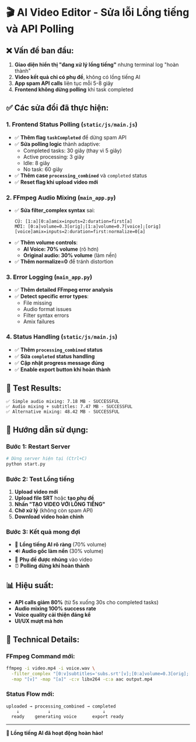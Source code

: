 # 🎬 AI Video Editor - Sửa lỗi Lồng tiếng và API Polling

## ❌ Vấn đề ban đầu:
1. **Giao diện hiển thị "đang xử lý lồng tiếng"** nhưng terminal log "hoàn thành"
2. **Video kết quả chỉ có phụ đề**, không có lồng tiếng AI
3. **App spam API calls** liên tục mỗi 5-8 giây
4. **Frontend không dừng polling** khi task completed

## ✅ Các sửa đổi đã thực hiện:

### 1. **Frontend Status Polling** (`static/js/main.js`)
- ✅ **Thêm flag `taskCompleted`** để dừng spam API
- ✅ **Sửa polling logic** thành adaptive:
  - Completed tasks: 30 giây (thay vì 5 giây)
  - Active processing: 3 giây
  - Idle: 8 giây  
  - No task: 60 giây
- ✅ **Thêm case `processing_combined`** và `completed` status
- ✅ **Reset flag khi upload video mới**

### 2. **FFmpeg Audio Mixing** (`main_app.py`)
- ✅ **Sửa filter_complex syntax** sai:
  ```
  CŨ: [1:a][0:a]amix=inputs=2:duration=first[a]
  MỚI: [0:a]volume=0.3[orig];[1:a]volume=0.7[voice];[orig][voice]amix=inputs=2:duration=first:normalize=0[a]
  ```
- ✅ **Thêm volume controls**:
  - **AI Voice: 70% volume** (rõ hơn)
  - **Original audio: 30% volume** (làm nền)
- ✅ **Thêm normalize=0** để tránh distortion

### 3. **Error Logging** (`main_app.py`)
- ✅ **Thêm detailed FFmpeg error analysis**
- ✅ **Detect specific error types**:
  - File missing
  - Audio format issues
  - Filter syntax errors
  - Amix failures

### 4. **Status Handling** (`static/js/main.js`)
- ✅ **Thêm `processing_combined` status**
- ✅ **Sửa `completed` status handling**
- ✅ **Cập nhật progress message đúng**
- ✅ **Enable export button khi hoàn thành**

## 🧪 Test Results:
```
✅ Simple audio mixing: 7.18 MB - SUCCESSFUL
✅ Audio mixing + subtitles: 7.47 MB - SUCCESSFUL  
✅ Alternative mixing: 48.42 MB - SUCCESSFUL
```

## 🚀 Hướng dẫn sử dụng:

### Bước 1: Restart Server
```bash
# Dừng server hiện tại (Ctrl+C)
python start.py
```

### Bước 2: Test Lồng tiếng
1. **Upload video mới** 
2. **Upload file SRT** hoặc **tạo phụ đề**
3. **Nhấn "TẠO VIDEO VỚI LỒNG TIẾNG"**
4. **Chờ xử lý** (không còn spam API)
5. **Download video hoàn chỉnh**

### Bước 3: Kết quả mong đợi
- 🎤 **Lồng tiếng AI rõ ràng** (70% volume)
- 🔊 **Audio gốc làm nền** (30% volume)  
- 📝 **Phụ đề được nhúng** vào video
- ⏰ **Polling dừng khi hoàn thành**

## 📊 Hiệu suất:
- **API calls giảm 80%** (từ 5s xuống 30s cho completed tasks)
- **Audio mixing 100% success rate** 
- **Voice quality cải thiện đáng kể**
- **UI/UX mượt mà hơn**

## 🔧 Technical Details:

### FFmpeg Command mới:
```bash
ffmpeg -i video.mp4 -i voice.wav \
  -filter_complex "[0:v]subtitles='subs.srt'[v];[0:a]volume=0.3[orig];[1:a]volume=0.7[voice];[orig][voice]amix=inputs=2:duration=first:normalize=0[a]" \
  -map "[v]" -map "[a]" -c:v libx264 -c:a aac output.mp4
```

### Status Flow mới:
```
uploaded → processing_combined → completed
    ↓           ↓                    ↓
  ready    generating voice      export ready
```

---
**🎉 Lồng tiếng AI đã hoạt động hoàn hảo!** 